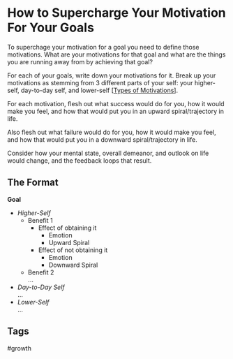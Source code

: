 # How to Supercharge Your Motivation For Your Goals

To superchage your motivation for a goal you need to define those motivations. What are your motivations for that goal and what are the things you are running away from by achieving that goal?  

For each of your goals, write down your motivations for it. Break up your motivations as stemming from 3 different parts of your self: your higher-self, day-to-day self, and lower-self [[Types of Motivations](../202402280215)].  

For each motivation, flesh out what success would do for you, how it would make you feel, and how that would put you in an upward spiral/trajectory in life.  

Also flesh out what failure would do for you, how it would make you feel, and how that would put you in a downward spiral/trajectory in life.  

Consider how your mental state, overall demeanor, and outlook on life would change, and the feedback loops that result.  

## The Format
**Goal**  
* *Higher-Self*
    * Benefit 1
        * Effect of obtaining it
            * Emotion  
            * Upward Spiral  
        * Effect of not obtaining it
            * Emotion  
            * Downward Spiral  
    * Benefit 2  
    ...
* *Day-to-Day Self*  
...
* *Lower-Self*  
...

## Tags
#growth
